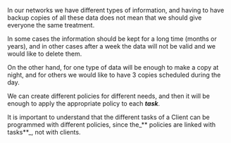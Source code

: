 In our networks we have different types of information, and having to have backup copies of all these data does not mean that we should give everyone the same treatment.

In some cases the information should be kept for a long time \(months or years\), and in other cases after a week the data will not be valid and we would like to delete them.

On the other hand, for one type of data will be enough to make a copy at night, and for others we would like to have 3 copies scheduled during the day.

We can create different policies for different needs, and then it will be enough to apply the appropriate policy to each _**task**_.

It is important to understand that the different tasks of a Client can be programmed with different policies, since the_** policies are linked with tasks**_, not with clients.

